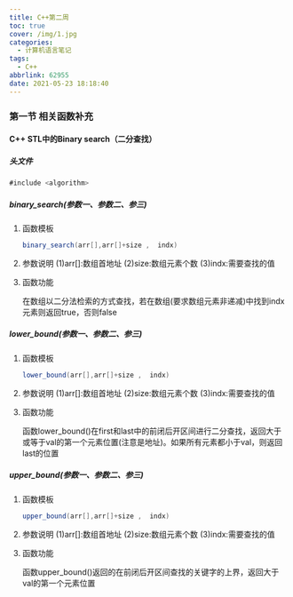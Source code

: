 ```yaml
---
title: C++第二周
toc: true
cover: /img/1.jpg
categories:
  - 计算机语言笔记
tags:
  - C++
abbrlink: 62955
date: 2021-05-23 18:18:40
---
```


### 第一节 相关函数补充

#### C++ STL中的Binary search（二分查找）

##### 头文件<!-- more -->

```java
#include <algorithm>
```

##### binary_search(参数一、参数二、参三)

1. 函数模板

   ```java
   binary_search(arr[],arr[]+size ,  indx)
   ```

1. 参数说明
   (1)arr[]:数组首地址
   (2)size:数组元素个数
   (3)indx:需要查找的值

2. 函数功能

   在数组以二分法检索的方式查找，若在数组(要求数组元素非递减)中找到indx元素则返回true，否则false

##### lower_bound(参数一、参数二、参三)

1. 函数模板

   ```java
   lower_bound(arr[],arr[]+size ,  indx)
   ```

2. 参数说明
   (1)arr[]:数组首地址
   (2)size:数组元素个数
   (3)indx:需要查找的值

3. 函数功能

   函数lower_bound()在first和last中的前闭后开区间进行二分查找，返回大于或等于val的第一个元素位置(注意是地址)。如果所有元素都小于val，则返回last的位置

##### upper_bound(参数一、参数二、参三)

1. 函数模板

   ```java
   upper_bound(arr[],arr[]+size ,  indx)
   ```

2. 参数说明
   (1)arr[]:数组首地址
   (2)size:数组元素个数
   (3)indx:需要查找的值

3. 函数功能

   函数upper_bound()返回的在前闭后开区间查找的关键字的上界，返回大于val的第一个元素位置
